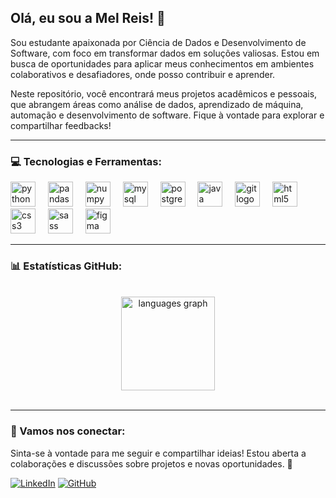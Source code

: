 <!-- [![top border](https://via.placeholder.com/1500x20/E91E63/FFFFFF?text=)](url) -->


## Olá, eu sou a Mel Reis! 🌸

Sou estudante apaixonada por Ciência de Dados e Desenvolvimento de Software, com foco em transformar dados em soluções valiosas. Estou em busca de oportunidades para aplicar meus conhecimentos em ambientes colaborativos e desafiadores, onde posso contribuir e aprender.

Neste repositório, você encontrará meus projetos acadêmicos e pessoais, que abrangem áreas como análise de dados, aprendizado de máquina, automação e desenvolvimento de software. Fique à vontade para explorar e compartilhar feedbacks!

---

### 💻 Tecnologias e Ferramentas:
<div align="left">
  <img src="https://cdn.jsdelivr.net/gh/devicons/devicon/icons/python/python-original.svg" height="40" alt="python logo"  />
  <img width="12" />
  <img src="https://cdn.jsdelivr.net/gh/devicons/devicon/icons/pandas/pandas-original.svg" height="40" alt="pandas logo"  />
  <img width="12" />
  <img src="https://cdn.jsdelivr.net/gh/devicons/devicon/icons/numpy/numpy-original.svg" height="40" alt="numpy logo"  />
  <img width="12" />
  <img src="https://cdn.jsdelivr.net/gh/devicons/devicon/icons/mysql/mysql-original.svg" height="40" alt="mysql logo"  />
  <img width="12" />
  <img src="https://cdn.jsdelivr.net/gh/devicons/devicon/icons/postgresql/postgresql-original.svg" height="40" alt="postgresql logo"  />
  <img width="12" />
  <img src="https://cdn.jsdelivr.net/gh/devicons/devicon/icons/java/java-original.svg" height="40" alt="java logo"  />
  <img width="12" />
  <img src="https://cdn.jsdelivr.net/gh/devicons/devicon/icons/git/git-original.svg" height="40" alt="git logo"  />
  <img width="12" />
  <img src="https://cdn.jsdelivr.net/gh/devicons/devicon/icons/html5/html5-original.svg" height="40" alt="html5 logo"  />
  <img width="12" />
  <img src="https://cdn.jsdelivr.net/gh/devicons/devicon/icons/css3/css3-original.svg" height="40" alt="css3 logo"  />
  <img width="12" />
  <img src="https://cdn.jsdelivr.net/gh/devicons/devicon/icons/sass/sass-original.svg" height="40" alt="sass logo"  />
  <img width="12" />
  <img src="https://cdn.jsdelivr.net/gh/devicons/devicon/icons/figma/figma-original.svg" height="40" alt="figma logo"  />
</div>

---

### 📊 Estatísticas GitHub:
<br>
<div align="center">
  <img src="https://github-readme-stats.vercel.app/api/top-langs?username=Mel-Reis&locale=en&hide_title=false&layout=compact&card_width=320&langs_count=5&theme=dracula&hide_border=false&order=2" height="150" alt="languages graph" />
</div>
<br>

---

### 💌 Vamos nos conectar:
Sinta-se à vontade para me seguir e compartilhar ideias! Estou aberta a colaborações e discussões sobre projetos e novas oportunidades. 💖

[![LinkedIn](https://img.shields.io/badge/LinkedIn-Mel_Reis-%23E91E63?style=for-the-badge&logo=linkedin&logoColor=white)](https://www.linkedin.com/in/mel-reis-2153b8259)
[![GitHub](https://img.shields.io/badge/GitHub-Mel_Reis-%23E91E63?style=for-the-badge&logo=github&logoColor=white)](https://github.com/Mel-Reis)

<!-- ![bottom border](https://via.placeholder.com/1500x20/E91E63/FFFFFF?text=) -->


